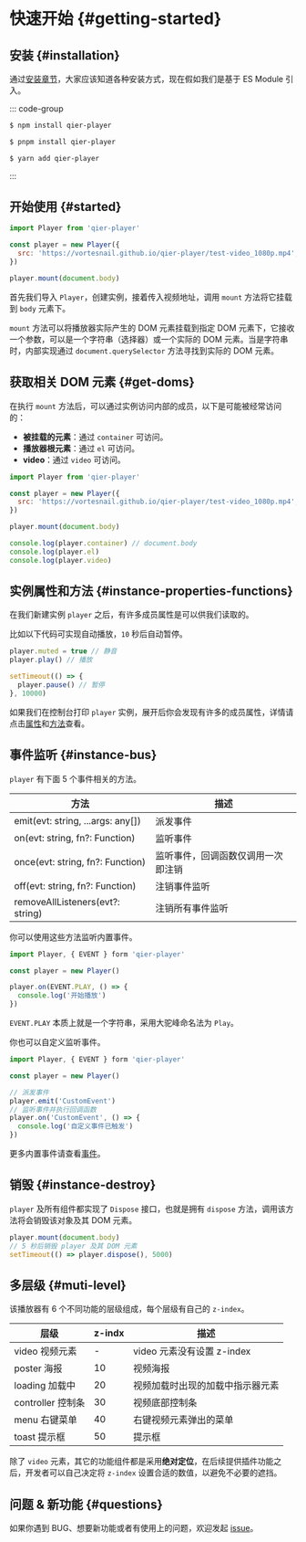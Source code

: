 # 快速开始 {#getting-started}

## 安装 {#installation}

通过[安装章节](./installation)，大家应该知道各种安装方式，现在假如我们是基于 ES Module 引入。

::: code-group

```sh [npm]
$ npm install qier-player
```

```sh [pnpm]
$ pnpm install qier-player
```

```sh [yarn]
$ yarn add qier-player
```

:::

## 开始使用 {#started}

```js
import Player from 'qier-player'

const player = new Player({
  src: 'https://vortesnail.github.io/qier-player/test-video_1080p.mp4',
})

player.mount(document.body)
```

首先我们导入 `Player`，创建实例，接着传入视频地址，调用 `mount` 方法将它挂载到 `body` 元素下。

`mount` 方法可以将播放器实际产生的 DOM 元素挂载到指定 DOM 元素下，它接收一个参数，可以是一个字符串（选择器）或一个实际的 DOM 元素。当是字符串时，内部实现通过 `document.querySelector` 方法寻找到实际的 DOM 元素。

## 获取相关 DOM 元素 {#get-doms}

在执行 `mount` 方法后，可以通过实例访问内部的成员，以下是可能被经常访问的：

- **被挂载的元素**：通过 `container` 可访问。
- **播放器根元素**：通过 `el` 可访问。
- **video**：通过 `video` 可访问。

```js
import Player from 'qier-player'

const player = new Player({
  src: 'https://vortesnail.github.io/qier-player/test-video_1080p.mp4',
})

player.mount(document.body)

console.log(player.container) // document.body
console.log(player.el)
console.log(player.video)
```

## 实例属性和方法 {#instance-properties-functions}

在我们新建实例 `player` 之后，有许多成员属性是可以供我们读取的。

比如以下代码可实现自动播放，`10` 秒后自动暂停。

```js
player.muted = true // 静音
player.play() // 播放

setTimeout(() => {
  player.pause() // 暂停
}, 10000)
```

如果我们在控制台打印 `player` 实例，展开后你会发现有许多的成员属性，详情请点击[属性](../api/properties)和[方法](../api/functions)查看。

## 事件监听 {#instance-bus}

`player` 有下面 5 个事件相关的方法。

| 方法                              | 描述                               |
| --------------------------------- | ---------------------------------- |
| emit(evt: string, ...args: any[]) | 派发事件                           |
| on(evt: string, fn?: Function)    | 监听事件                           |
| once(evt: string, fn?: Function)  | 监听事件，回调函数仅调用一次即注销 |
| off(evt: string, fn?: Function)   | 注销事件监听                       |
| removeAllListeners(evt?: string)  | 注销所有事件监听                   |

你可以使用这些方法监听内置事件。

```js
import Player, { EVENT } form 'qier-player'

const player = new Player()

player.on(EVENT.PLAY, () => {
  console.log('开始播放')
})
```

`EVENT.PLAY` 本质上就是一个字符串，采用大驼峰命名法为 `Play`。

你也可以自定义监听事件。

```js
import Player, { EVENT } form 'qier-player'

const player = new Player()

// 派发事件
player.emit('CustomEvent')
// 监听事件并执行回调函数
player.on('CustomEvent', () => {
  console.log('自定义事件已触发')
})
```

更多内置事件请查看[事件](/zh/api/events)。

## 销毁 {#instance-destroy}

`player` 及所有组件都实现了 `Dispose` 接口，也就是拥有 `dispose` 方法，调用该方法将会销毁该对象及其 DOM 元素。

```js
player.mount(document.body)
// 5 秒后销毁 player 及其 DOM 元素
setTimeout(() => player.dispose(), 5000)
```

## 多层级 {#muti-level}

该播放器有 6 个不同功能的层级组成，每个层级有自己的 `z-index`。

| 层级              | z-indx | 描述                             |
| ----------------- | ------ | -------------------------------- |
| video 视频元素    | -      | video 元素没有设置 z-index       |
| poster 海报       | 10     | 视频海报                         |
| loading 加载中    | 20     | 视频加载时出现的加载中指示器元素 |
| controller 控制条 | 30     | 视频底部控制条                   |
| menu 右键菜单     | 40     | 右键视频元素弹出的菜单           |
| toast 提示框      | 50     | 提示框                           |

除了 `video` 元素，其它的功能组件都是采用**绝对定位**，在后续提供插件功能之后，开发者可以自己决定将 `z-index` 设置合适的数值，以避免不必要的遮挡。

## 问题 & 新功能 {#questions}

如果你遇到 BUG、想要新功能或者有使用上的问题，欢迎发起 [issue](https://github.com/vortesnail/qier-player/issues/new/choose)。
